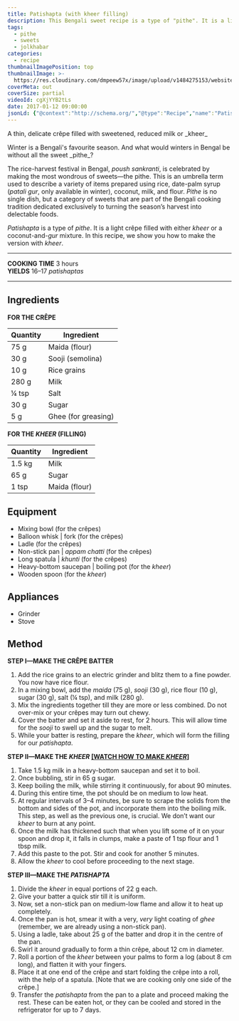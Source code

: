 ```yaml
---
title: Patishapta (with kheer filling)
description: This Bengali sweet recipe is a type of "pithe". It is a light crêpe filled with either kheer (reduced milk) or a coconut-and-gur mixture.
tags:
  - pithe
  - sweets
  - jolkhabar
categories:
  - recipe
thumbnailImagePosition: top
thumbnailImage: >-
  https://res.cloudinary.com/dmpeew57x/image/upload/v1484275153/website-thumbnail-patishapta_enjz1u.jpg
coverMeta: out
coverSize: partial
videoId: cgXjYYB2tLs
date: 2017-01-12 09:00:00
jsonLd: {"@context":"http://schema.org/","@type":"Recipe","name":"Patishapta (with kheer filling)","author":"Bong Eats","image":"https://res.cloudinary.com/dmpeew57x/image/upload/v1484275153/thumbnail-small-patishapta_s07tne.jpg","description":"A thin, delicate crêpe filled with sweetened, reduced milk or _kheer_","prepTime":"PT150M","totalTime":"PT30M","recipeYield":"17 patishaptas","recipeIngredient":["75 g  Maida (flour)","30 g  Sooji (semolina)","10 g  Rice grains","280 g  Milk","¼ tsp  Salt","30 g  Sugar","5 g  Ghee (for greasing)","1.5 kg  Milk","65 g  Sugar","1 tsp  Maida (flour)"],"recipeInstructions":["1. For the batter, add the rice grains to an electric grinder and blitz them to a fine powder. You now have rice flour.","2. In a mixing bowl, add the _maida_ (75 g), _sooji_ (30 g), rice flour (10 g), sugar (30 g), salt (¼ tsp), and milk (280 g).","3. Mix the ingredients together till they are more or less combined. Do not over-mix or your crêpes may turn out chewy.","4. Cover the batter and set it aside to rest, for 2 hours. This will allow time for the _sooji_ to swell up and the sugar to melt.","5. While your batter is resting, use this time to prepare the _kheer_, which will form the filling for our _patishapta_.","6. For the kheer, take 1.5 kg milk in a heavy-bottom saucepan and set it to boil.","7. Once bubbling, stir in 65 g sugar.","8. Keep boiling the milk, while stirring it continuously, for about 90 minutes.","9. During this entire time, the pot should be on medium to low heat.","10. At regular intervals of 3–4 minutes, be sure to scrape the fat from the bottom and sides of the pot, and incorporate it into the boiling milk. This step, as well as the previous one, is crucial. We don’t want our _kheer_ to burn at any point.","11. Once the milk has thickened such that when you lift some of it on your spoon and drop it, it falls in clumps, make a paste of 1 tsp flour and 1 tbsp milk.","12. Add this paste to the pot. Stir and cook for another 5 minutes.","13. Allow the _kheer_ to cool before proceeding to the next stage.","14. Divide the _kheer_ in equal portions of 22 g each.","15. Give your batter a quick stir till it is uniform.","16. Now, set a non-stick pan on medium-low flame and allow it to heat up completely.","17. Once the pan is hot, smear it with a very, _very_ light coating of _ghee_ (remember, we are already using a non-stick pan).","18. Using a ladle, take about 25 g of the batter and drop it in the centre of the pan.","19. Swirl it around gradually to form a thin crêpe, about 12 cm in diameter.","20. Roll a portion of the _kheer_ between your palms to form a log (about 8 cm long), and flatten it with your fingers.","21. Place it at one end of the crêpe and start folding the crêpe into a roll, with the help of a spatula. [Note that we are cooking only one side of the crêpe.]","22. Transfer the _patishapta_ from the pan to a plate and proceed making the rest. These can be eaten hot, or they can be cooled and stored in the refrigerator for up to 7 days."]}
---
```






<p class="post-byline">A thin, delicate crêpe filled with sweetened, reduced milk or _kheer_</p>

<p class="post-intro">Winter is a Bengali's favourite season. And what would winters in Bengal be without all the sweet _pithe_?</p>

<!-- more -->
<span class="dropcap">T</span>he rice-harvest festival in Bengal, _poush sankranti_, is celebrated by making the most wondrous of sweets—the pithe. This is an umbrella term used to describe a variety of items prepared using rice, date-palm syrup (_patali gur_, only available in winter), coconut, milk, and flour. _Pithe_ is no single dish, but a category of sweets that are part of the Bengali cooking tradition dedicated exclusively to turning the season’s harvest into delectable foods.

_Patishapta_ is a type of _pithe_. It is a light crêpe filled with either _kheer_ or a coconut-and-_gur_ mixture. In this recipe, we show you how to make the version with _kheer_.
</p>

***

**COOKING TIME** 3 hours   
**YIELDS** 16–17 _patishaptas_

***
## Ingredients
**FOR THE CRÊPE**

| Quantity | Ingredient          |
|----------|---------------------|
|     75 g | Maida (flour)       |
|     30 g | Sooji (semolina)    |
|     10 g | Rice grains         |
|    280 g | Milk                |
|    ¼ tsp | Salt                |
|     30 g | Sugar               |
|      5 g | Ghee (for greasing) |

**FOR THE _KHEER_ (FILLING)**

| Quantity | Ingredient    |
|----------|---------------|
|   1.5 kg | Milk          |
|     65 g | Sugar         |
|    1 tsp | Maida (flour) |

## Equipment
- Mixing bowl (for the crêpes)
- Balloon whisk | fork (for the crêpes)
- Ladle (for the crêpes)
- Non-stick pan | _appam chatti_ (for the crêpes)
- Long spatula | _khunti_ (for the crêpes)
- Heavy-bottom saucepan | boiling pot (for the _kheer_)
- Wooden spoon (for the _kheer_)

## Appliances
- Grinder
- Stove

## Method
**STEP I—MAKE THE CRÊPE BATTER**
1. Add the rice grains to an electric grinder and blitz them to a fine powder. You now have rice flour.
2. In a mixing bowl, add the _maida_ (75 g), _sooji_ (30 g), rice flour (10 g), sugar (30 g), salt (¼ tsp), and milk (280 g).
3. Mix the ingredients together till they are more or less combined. Do not over-mix or your crêpes may turn out chewy.
4. Cover the batter and set it aside to rest, for 2 hours. This will allow time for the _sooji_ to swell up and the sugar to melt.
5. While your batter is resting, prepare the _kheer_, which will form the filling for our _patishapta_.

**STEP II—MAKE THE _KHEER_ [[WATCH HOW TO MAKE _KHEER_]](https://youtu.be/PzFXjD8D3AY?list=PLGX3dcCcJDYweaL6mlxJ54UAoKZAjNluz)**
1. Take 1.5 kg milk in a heavy-bottom saucepan and set it to boil.
2. Once bubbling, stir in 65 g sugar.
3. Keep boiling the milk, while stirring it continuously, for about 90 minutes.
4. During this entire time, the pot should be on medium to low heat.
5. At regular intervals of 3–4 minutes, be sure to scrape the solids from the bottom and sides of the pot, and incorporate them into the boiling milk. This step, as well as the previous one, is crucial. We don’t want our _kheer_ to burn at any point.
6. Once the milk has thickened such that when you lift some of it on your spoon and drop it, it falls in clumps, make a paste of 1 tsp flour and 1 tbsp milk.
7. Add this paste to the pot. Stir and cook for another 5 minutes.
8. Allow the _kheer_ to cool before proceeding to the next stage.

**STEP III—MAKE THE _PATISHAPTA_**
1. Divide the _kheer_ in equal portions of 22 g each.
2. Give your batter a quick stir till it is uniform.
3. Now, set a non-stick pan on medium-low flame and allow it to heat up completely.
4. Once the pan is hot, smear it with a very, _very_ light coating of _ghee_ (remember, we are already using a non-stick pan).
5. Using a ladle, take about 25 g of the batter and drop it in the centre of the pan.
6. Swirl it around gradually to form a thin crêpe, about 12 cm in diameter.
7. Roll a portion of the _kheer_ between your palms to form a log (about 8 cm long), and flatten it with your fingers.
8. Place it at one end of the crêpe and start folding the crêpe into a roll, with the help of a spatula. [Note that we are cooking only one side of the crêpe.]
9. Transfer the _patishapta_ from the pan to a plate and proceed making the rest. These can be eaten hot, or they can be cooled and stored in the refrigerator for up to 7 days.

